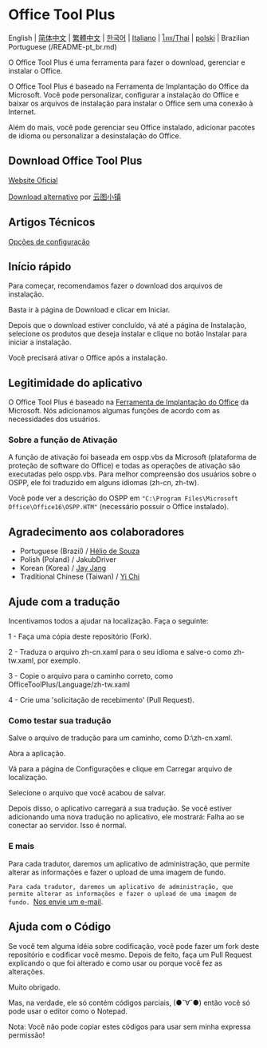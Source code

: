# Office Tool Plus

English | [简体中文](/README-zh_cn.md) | [繁體中文](/README-zh_tw.md) | [한국어](/README-ko_kr.md) | [Italiano](/README-it_it.md) | [ไทย/Thai](/README-th_th.md) | [polski](/README-pl_pl.md) | Brazilian Portuguese (/README-pt_br.md)

O Office Tool Plus é uma ferramenta para fazer o download, gerenciar e instalar o Office.

O Office Tool Plus é baseado na Ferramenta de Implantação do Office da Microsoft. Você pode personalizar, configurar a instalação do Office e baixar os arquivos de instalação para instalar o Office sem uma conexão à Internet.

Além do mais, você pode gerenciar seu Office instalado, adicionar pacotes de idioma ou personalizar a desinstalação do Office.

## Download Office Tool Plus

[Website Oficial](https://otp.landian.vip/zh-cn/)

[Download alternativo](https://delivery.yuntu.moe/office-tool/) por [云图小镇](https://www.yuntu.moe/)

## Artigos Técnicos

[Opções de configuração](https://docs.microsoft.com/pt-br/DeployOffice/configuration-options-for-the-office-2016-deployment-tool)

## Início rápido

Para começar, recomendamos fazer o download dos arquivos de instalação.

Basta ir à página de Download e clicar em Iniciar.

Depois que o download estiver concluído, vá até a página de Instalação, selecione os produtos que deseja instalar e clique no botão Instalar para iniciar a instalação.

Você precisará ativar o Office após a instalação.

## Legitimidade do aplicativo

O Office Tool Plus é baseado na [Ferramenta de Implantação do Office](https://docs.microsoft.com/pt-br/DeployOffice/overview-of-the-office-customization-tool-for-click-to-run) da Microsoft. Nós adicionamos algumas funções de acordo com as necessidades dos usuários.

### Sobre a função de Ativação

A função de ativação foi baseada em ospp.vbs da Microsoft (plataforma de proteção de software do Office) e todas as operações de ativação são executadas pelo ospp.vbs. Para melhor compreensão dos usuários sobre o OSPP, ele foi traduzido em alguns idiomas (zh-cn, zh-tw).

Você pode ver a descrição do OSPP em ````"C:\Program Files\Microsoft Office\Office16\OSPP.HTM"```` (necessário possuir o Office instalado).

## Agradecimento aos colaboradores

- Portuguese (Brazil) / [Hélio de Souza](https://sway.office.com/RVue6qySNJ2DzYrs?ref=Link)
- Polish (Poland) / JakubDriver
- Korean (Korea) / [Jay Jang](https://github.com/yaeyaya)
- Traditional Chinese (Taiwan) / [Yi Chi](https://github.com/chiyi4488)

## Ajude com a tradução

Incentivamos todos a ajudar na localização. Faça o seguinte:

1 - Faça uma cópia deste repositório (Fork).

2 - Traduza o arquivo zh-cn.xaml para o seu idioma e salve-o como zh-tw.xaml, por exemplo.

3 - Copie o arquivo para o caminho correto, como OfficeToolPlus/Language/zh-tw.xaml

4 - Crie uma 'solicitação de recebimento' (Pull Request).

### Como testar sua tradução

Salve o arquivo de tradução para um caminho, como D:\zh-cn.xaml.

Abra a aplicação.

Vá para a página de Configurações e clique em Carregar arquivo de localização.

Selecione o arquivo que você acabou de salvar.

Depois disso, o aplicativo carregará a sua tradução. Se você estiver adicionando uma nova tradução no aplicativo, ele mostrará: Falha ao se conectar ao servidor. Isso é normal.

### E mais

Para cada tradutor, daremos um aplicativo de administração, que permite alterar as informações e fazer o upload de uma imagem de fundo.

````Para cada tradutor, daremos um aplicativo de administração, que permite alterar as informações e fazer o upload de uma imagem de fundo. ````[Nos envie um e-mail](mailto:yerong@coolhub.top). ```` ````

## Ajuda com o Código

Se você tem alguma idéia sobre codificação, você pode fazer um fork deste repositório e codificar você mesmo. Depois de feito, faça um Pull Request explicando o que foi alterado e como usar ou porque você fez as alterações.

Muito obrigado.

Mas, na verdade, ele só contém códigos parciais, (●ˇ∀ˇ●) então você só pode usar o editor como o Notepad.

Nota: Você não pode copiar estes códigos para usar sem minha expressa permissão!
